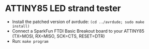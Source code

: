 ATTINY85 LED strand tester
==========================

* Install the patched version of avrdude: `(cd ../avrdude; sudo make install)`
* Connect a SparkFun FTDI Basic Breakout board to your ATTINY85 (TX=MOSI, RX=MISO, SCK=CTS, RESET=DTR)
* Run: `make program`
